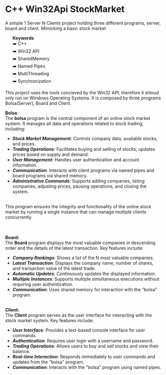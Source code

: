 # C++ Win32Api StockMarket
A simple 1 Server N Clients project holding three different programs, server, board and client. Mimicking a basic stock market
<ul>
  <b>Keywords</b> <br>
  ➡️ C++ <br>
  ➡️ Win32 API <br>
  ➡️ SharedMemory <br>
  ➡️ Named Pipes <br>
  ➡️ MultiThreading <br>
  ➡️ Synchronization <br>
  
 
</ul>
<p>This project uses the tools concieved by the Win32 API, therefore it shloud only run on Windows Operating Systems.
It is composed by three programs Bolsa(Server), Board and Client.

<b>Bolsa</b>:
<br>The <b>bolsa</b> program is the central component of an online stock market system. It manages all data and operations related to stock trading, including:
<ul>
    <li><strong><em>Stock Market Management</em></strong>: Controls company data, available stocks, and prices.</li>
    <li><strong><em>Trading Operations</em></strong>: Facilitates buying and selling of stocks, updates prices based on supply and demand.</li>
    <li><strong><em>User Management</em></strong>: Handles user authentication and account information.</li>
    <li><strong><em>Communication</em></strong>: Interacts with client programs via named pipes and board programs via shared memory.</li>
    <li><strong><em>Administrative Commands</em></strong>: Supports adding companies, listing companies, adjusting prices, pausing operations, and closing the system.</li>
</ul>
<br>This program ensures the integrity and functionality of the online stock market by running a single instance that can manage multiple clients concurrently.

<br><br>
<b>Board:</b>
<br>The <b>Board</b> program displays the most valuable companies in descending order and the details of the latest transaction. Key features include:
<br>
<ul>
    <li><strong><em>Company Rankings</em></strong>: Shows a list of the N most valuable companies.</li>
    <li><strong><em>Latest Transaction</em></strong>: Displays the company name, number of shares, and transaction value of the latest trade.</li>
    <li><strong><em>Automatic Updates</em></strong>: Continuously updates the displayed information.</li>
    <li><strong><em>Multiple Instances</em></strong>: Supports multiple simultaneous executions without requiring user authentication.</li>
    <li><strong><em>Communication</em></strong>: Uses shared memory for interaction with the "bolsa" program.</li>
</ul>

<br>
<b>Client:</b> <br>
The <b>Client</b> program serves as the user interface for interacting with the stock market system. Key features include:
<br>
<ul>
    <li><strong><em>User Interface</em></strong>: Provides a text-based console interface for user commands.</li>
    <li><strong><em>Authentication</em></strong>: Requires user login with a username and password.</li>
    <li><strong><em>Trading Operations</em></strong>: Allows users to buy and sell stocks and view their balance.</li>
    <li><strong><em>Real-time Interaction</em></strong>: Responds immediately to user commands and updates from the "bolsa" program.</li>
    <li><strong><em>Communication</em></strong>: Interacts with the "bolsa" program using named pipes.</li>
</ul>
